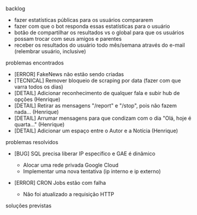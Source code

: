 backlog
- fazer estatísticas públicas para os usuários compararem
- fazer com que o bot responda essas estatísticas para o usuário
- botão de compartilhar os resultados vs o global para que os usuários possam trocar com seus amigos e parentes
- receber os resultados do usuário todo mês/semana através do e-mail (relembrar usuário, inclusive)

problemas encontrados
- [ERROR] FakeNews não estão sendo criadas
- [TECNICAL] Remover bloqueio de scraping por data (fazer com que varra todos os dias)
- [DETAIL] Adicionar reconhecimento de qualquer fala e subir hub de opções (Henrique)
- [DETAIL] Retirar as mensagens "/report" e "/stop", pois não fazem nada... (Henrique)
- [DETAIL] Arrumar mensagens para que condizam com o dia "Olá, hoje é quarta..." (Henrique)
- [DETAIL] Adicionar um espaço entre o Autor e a Notícia (Henrique)

problemas resolvidos
- [BUG] SQL precisa liberar IP específico e GAE é dinâmico
    - Alocar uma rede privada Google Cloud
    - Implementar uma nova tentativa (ip interno e ip externo)

- [ERROR] CRON Jobs estão com falha
    - Não foi atualizado a requisição HTTP



soluções previstas